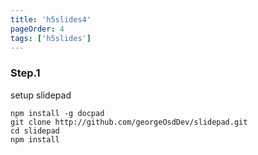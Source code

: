 ```yaml
---
title: 'h5slides4'
pageOrder: 4
tags: ['h5slides']
---
```

### Step.1
setup slidepad

    npm install -g docpad
    git clone http://github.com/georgeOsdDev/slidepad.git
    cd slidepad
    npm install